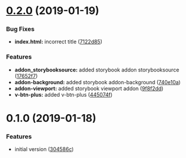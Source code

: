# [0.2.0](https://github.com/nidkil/vuetify-with-storybook/compare/v0.1.0...v0.2.0) (2019-01-19)


### Bug Fixes

* **index.html:** incorrect title ([7122d85](https://github.com/nidkil/vuetify-with-storybook/commit/7122d85))


### Features

* **addon_storybooksource:** added storybook addon storybooksource ([17652f7](https://github.com/nidkil/vuetify-with-storybook/commit/17652f7))
* **addon-background:** added storybook addon-background ([740e10a](https://github.com/nidkil/vuetify-with-storybook/commit/740e10a))
* **addon-viewport:** added storybook viewport addon ([9f8f2dd](https://github.com/nidkil/vuetify-with-storybook/commit/9f8f2dd))
* **v-btn-plus:** added v-btn-plus ([445074f](https://github.com/nidkil/vuetify-with-storybook/commit/445074f))



# 0.1.0 (2019-01-18)


### Features

* initial version ([304586c](https://github.com/nidkil/vuetify-with-storybook/commit/304586c))



